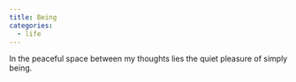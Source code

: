 ```yaml
---
title: Being
categories:
  - life
---
```


In the peaceful space
between my thoughts
lies the quiet pleasure
of simply being.
